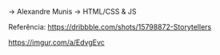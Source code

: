 -> Alexandre Munis
-> HTML/CSS & JS

Referência: https://dribbble.com/shots/15798872-Storytellers

https://imgur.com/a/EdvgEvc